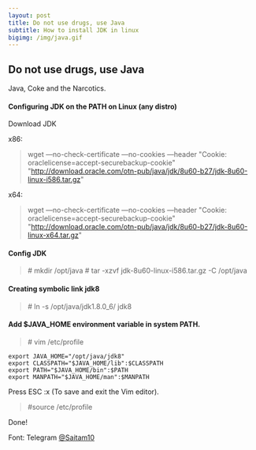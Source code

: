 ```yaml
---
layout: post
title: Do not use drugs, use Java
subtitle: How to install JDK in linux
bigimg: /img/java.gif
---
```


## Do not use drugs, use Java
Java, Coke and the Narcotics.

#### Configuring JDK on the PATH on Linux (any distro)

Download JDK

x86:

> wget —no-check-certificate —no-cookies —header "Cookie: oraclelicense=accept-securebackup-cookie" "http://download.oracle.com/otn-pub/java/jdk/8u60-b27/jdk-8u60-linux-i586.tar.gz"

x64:

> wget —no-check-certificate —no-cookies —header "Cookie: oraclelicense=accept-securebackup-cookie" "http://download.oracle.com/otn-pub/java/jdk/8u60-b27/jdk-8u60-linux-x64.tar.gz"

#### Config JDK

> \# mkdir /opt/java
> \# tar -xzvf jdk-8u60-linux-i586.tar.gz -C /opt/java

#### Creating symbolic link jdk8
> \# ln -s /opt/java/jdk1.8.0_6/ jdk8

#### Add $JAVA_HOME environment variable in system PATH.
> \# vim /etc/profile

```
export JAVA_HOME="/opt/java/jdk8"
export CLASSPATH="$JAVA_HOME/lib":$CLASSPATH
export PATH="$JAVA_HOME/bin":$PATH
export MANPATH="$JAVA_HOME/man":$MANPATH
```

Press ESC :x (To save and exit the Vim editor).

> \#source /etc/profile

Done!

Font: Telegram [@Saitam10](http://telegram.me/Saitam10)